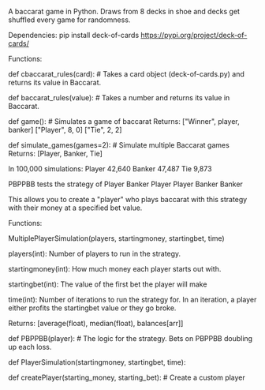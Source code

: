 A baccarat game in Python. Draws from 8 decks in shoe and decks get shuffled every game for randomness.

Dependencies: pip install deck-of-cards
https://pypi.org/project/deck-of-cards/

Functions:

def cbaccarat_rules(card):  # Takes a card object (deck-of-cards.py) and returns its value in Baccarat.

def baccarat_rules(value):  # Takes a number and returns its value in Baccarat.

def game(): # Simulates a game of baccarat
Returns: ["Winner", player, banker] ["Player", 8, 0] ["Tie", 2, 2]

def simulate_games(games=2):  # Simulate multiple Baccarat games
Returns: [Player, Banker, Tie]

In 100,000 simulations:
Player 42,640 Banker 47,487 Tie 9,873

PBPPBB tests the strategy of Player Banker Player Player Banker Banker

This allows you to create a "player" who plays baccarat with this strategy with their money at a specified bet value.

Functions:

MultiplePlayerSimulation(players, startingmoney, startingbet, time)

players(int): Number of players to run in the strategy.

startingmoney(int): How much money each player starts out with.

startingbet(int): The value of the first bet the player will make

time(int): Number of iterations to run the strategy for. In an iteration, a player either profits the startingbet value or they go broke.

Returns: [average(float), median(float), balances[arr]]

def PBPPBB(player): # The logic for the strategy. Bets on PBPPBB doubling up each loss.

def PlayerSimulation(startingmoney, startingbet, time):

def createPlayer(starting_money, starting_bet): # Create a custom player


